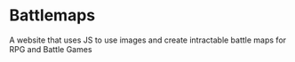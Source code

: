 # Battlemaps
A website that uses JS to use images and create intractable battle maps for RPG and Battle Games
